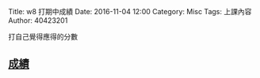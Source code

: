 Title: w8 打期中成績 
Date: 2016-11-04 12:00
Category: Misc
Tags: 上課內容
Author: 40423201

<!-- PELICAN_END_SUMMARY -->

 打自己覺得應得的分數

<h2><a href="http://pygroup-ag100.rhcloud.com">成績</a></h2>